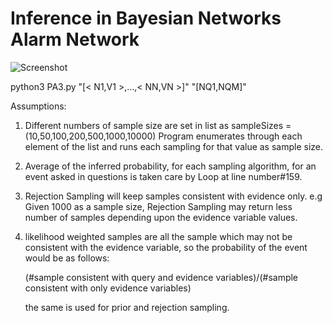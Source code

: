 # Inference in Bayesian Networks Alarm Network

![Screenshot](HMM.png)

python3 PA3.py "[< N1,V1 >,...,< NN,VN >]" "[NQ1,NQM]" 

Assumptions:

1.	Different numbers of sample size are set in list as sampleSizes = 	(10,50,100,200,500,1000,10000)
	Program enumerates through each element of the list and runs each sampling
	for that value as sample size.

2.	Average of the inferred probability, for each sampling algorithm, for an event asked in questions is taken care by Loop at line number#159.

3.	Rejection Sampling will keep samples consistent with evidence only. 
	e.g Given 1000 as a sample size, Rejection Sampling may return less number of samples depending upon the evidence variable values.

4.	likelihood weighted samples are all the sample which may not be consistent 	with the
	evidence variable, so the probability of the event would be as 	follows:

	(#sample consistent with query and evidence variables)/(#sample consistent 	with only evidence variables)

	the same is used for prior and rejection sampling.








